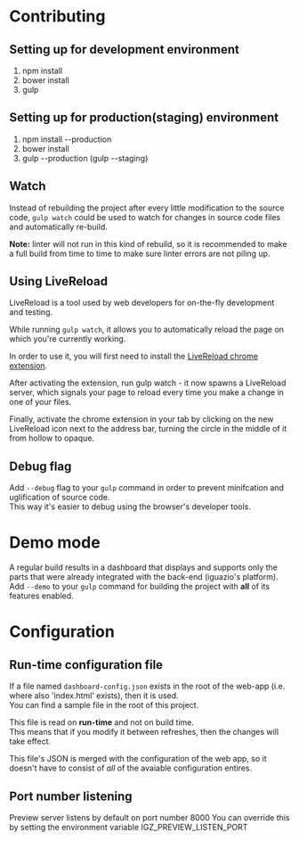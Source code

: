 # Contributing

## Setting up for development environment
1. npm install
2. bower install
3. gulp

## Setting up for production(staging) environment
1. npm install --production
2. bower install
3. gulp --production (gulp --staging)

## Watch
Instead of rebuilding the project after every little modification to the source code, `gulp watch` could be used to watch for changes in source code files and automatically re-build.

**Note:** linter will not run in this kind of rebuild, so it is recommended to make a full build from time to time to make sure linter errors are not piling up.

## Using LiveReload
LiveReload is a tool used by web developers for on-the-fly development and testing.

While running `gulp watch`, it allows you to automatically reload the page on which you're
currently working.

In order to use it, you will first need to install the [LiveReload chrome extension](https://chrome.google.com/webstore/detail/livereload/jnihajbhpnppcggbcgedagnkighmdlei).

After activating the extension, run gulp watch - it now spawns a LiveReload server, which signals your page
to reload every time you make a change in one of your files.

Finally, activate the chrome extension in your tab by clicking on the new LiveReload icon next to the address bar, turning the circle in the middle of it from hollow to opaque.

## Debug flag
Add `--debug` flag to your `gulp` command in order to prevent minifcation and uglification of source code.  
This way it's easier to debug using the browser's developer tools.

# Demo mode
A regular build results in a dashboard that displays and supports only the parts that were already integrated with the back-end (iguazio's platform).  
Add `--demo` to your `gulp` command for building the project with **all** of its features enabled.

# Configuration

## Run-time configuration file
If a file named `dashboard-config.json` exists in the root of the web-app (i.e. where also 'index.html' exists), then it is used.  
You can find a sample file in the root of this project.

This file is read on **run-time** and not on build time.  
This means that if you modify it between refreshes, then the changes will take effect.

This file's JSON is merged with the configuration of the web app, so it doesn't have to consist of _all_ of the avaiable configuration entires.

## Port number listening

Preview server listens by default on port number 8000
You can override this by setting the environment variable IGZ_PREVIEW_LISTEN_PORT
